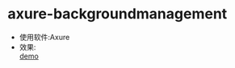 # axure-backgroundmanagement
* 使用软件:Axure
* 效果:</br>[demo](https://pregfind.github.io/axure-backgroundmanagement/home.html)